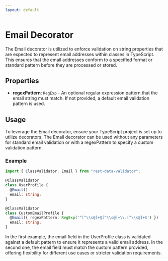 ```yaml
---
layout: default
---
```


# Email Decorator

The Email decorator is utilized to enforce validation on string properties that are expected to represent email addresses within classes in TypeScript. This ensures that the email addresses conform to a specified format or standard pattern before they are processed or stored.

## Properties

- **regexPattern**: `RegExp` - An optional regular expression pattern that the email string must match. If not provided, a default email validation pattern is used.
  
## Usage

To leverage the Email decorator, ensure your TypeScript project is set up to utilize decorators. The Email decorator can be used without any parameters for standard email validation or with a regexPattern to specify a custom validation pattern.

### Example

```typescript
import { ClassValidator, Email } from "rest-data-validator";

@ClassValidator
class UserProfile {
  @Email()
  email: string;
}

@ClassValidator
class CustomEmailProfile {
  @Email({ regexPattern: RegExp('^[^\\s@]+@[^\\s@]+\\.[^\\s@]+$') })
  email: string;
}
```

In the first example, the email field in the UserProfile class is validated against a default pattern to ensure it represents a valid email address.
In the second one, the email field must match the custom pattern provided, offering flexibility for different use cases or stricter validation requirements.